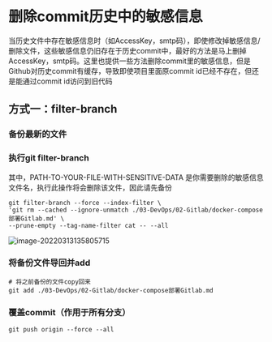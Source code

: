 # 删除commit历史中的敏感信息

当历史文件中存在敏感信息时（如AccessKey，smtp码），即使修改掉敏感信息/删除文件，这些敏感信息仍旧存在于历史commit中，最好的方法是马上删掉AccessKey，smtp码。这里也提供一些方法删除commit里的敏感信息，但是Github对历史commit有缓存，导致即使项目里面原commit id已经不存在，但还是能通过commit id访问到旧代码

## 方式一：filter-branch

### 备份最新的文件

### 执行git filter-branch

其中，PATH-TO-YOUR-FILE-WITH-SENSITIVE-DATA 是你需要删除的敏感信息文件名，执行此操作将会删除该文件，因此请先备份

```shell
git filter-branch --force --index-filter \
'git rm --cached --ignore-unmatch ./03-DevOps/02-Gitlab/docker-compose部署Gitlab.md' \
--prune-empty --tag-name-filter cat -- --all
```

![image-20220313135805715](https://lc-tc.oss-cn-shenzhen.aliyuncs.com/lc-images/202203131358788.png)

### 将备份文件导回并add

```shell
# 将之前备份的文件copy回来
git add ./03-DevOps/02-Gitlab/docker-compose部署Gitlab.md
```

### 覆盖commit（作用于所有分支）

```shell
git push origin --force --all
```

